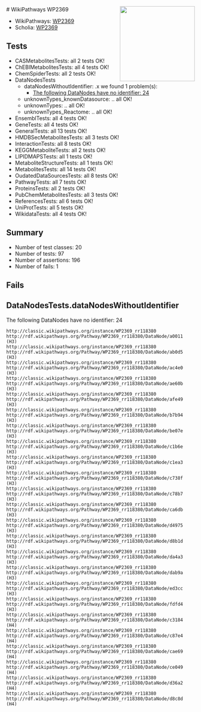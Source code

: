 <img style="float: right; width: 200px" src="https://upload.wikimedia.org/wikipedia/commons/thumb/8/83/Wplogo_with_text_500.png/640px-Wplogo_with_text_500.png" />
# WikiPathways WP2369

* WikiPathways: [WP2369](https://wikipathways.org/pathways/WP2369)
* Scholia: [WP2369](https://scholia.toolforge.org/wikipathways/WP2369)
## Tests
* CASMetabolitesTests: all 2 tests OK!
* ChEBIMetabolitesTests: all 4 tests OK!
* ChemSpiderTests: all 2 tests OK!
* DataNodesTests
    * dataNodesWithoutIdentifier: .x we found 1 problem(s):
        * [The following DataNodes have no identifier: 24](#8792c4b3)
    * unknownTypes_knownDatasource: .. all OK!
    * unknownTypes: .. all OK!
    * unknownTypes_Reactome: .. all OK!
* EnsemblTests: all 4 tests OK!
* GeneTests: all 4 tests OK!
* GeneralTests: all 13 tests OK!
* HMDBSecMetabolitesTests: all 3 tests OK!
* InteractionTests: all 8 tests OK!
* KEGGMetaboliteTests: all 2 tests OK!
* LIPIDMAPSTests: all 1 tests OK!
* MetaboliteStructureTests: all 1 tests OK!
* MetabolitesTests: all 14 tests OK!
* OudatedDataSourcesTests: all 8 tests OK!
* PathwayTests: all 7 tests OK!
* ProteinsTests: all 2 tests OK!
* PubChemMetabolitesTests: all 3 tests OK!
* ReferencesTests: all 6 tests OK!
* UniProtTests: all 5 tests OK!
* WikidataTests: all 4 tests OK!


## Summary

* Number of test classes: 20
* Number of tests: 97
* Number of assertions: 196
* Number of fails: 1

## Fails

<a name="8792c4b3" />

## DataNodesTests.dataNodesWithoutIdentifier

The following DataNodes have no identifier: 24
```
http://classic.wikipathways.org/instance/WP2369_rr118380 http://rdf.wikipathways.org/Pathway/WP2369_rr118380/DataNode/a0011 (H3)
http://classic.wikipathways.org/instance/WP2369_rr118380 http://rdf.wikipathways.org/Pathway/WP2369_rr118380/DataNode/ab0d5 (H3)
http://classic.wikipathways.org/instance/WP2369_rr118380 http://rdf.wikipathways.org/Pathway/WP2369_rr118380/DataNode/ac4e0 (H3)
http://classic.wikipathways.org/instance/WP2369_rr118380 http://rdf.wikipathways.org/Pathway/WP2369_rr118380/DataNode/ae60b (H3)
http://classic.wikipathways.org/instance/WP2369_rr118380 http://rdf.wikipathways.org/Pathway/WP2369_rr118380/DataNode/afe49 (H3)
http://classic.wikipathways.org/instance/WP2369_rr118380 http://rdf.wikipathways.org/Pathway/WP2369_rr118380/DataNode/b7b94 (H3)
http://classic.wikipathways.org/instance/WP2369_rr118380 http://rdf.wikipathways.org/Pathway/WP2369_rr118380/DataNode/be07e (H3)
http://classic.wikipathways.org/instance/WP2369_rr118380 http://rdf.wikipathways.org/Pathway/WP2369_rr118380/DataNode/c1b6e (H3)
http://classic.wikipathways.org/instance/WP2369_rr118380 http://rdf.wikipathways.org/Pathway/WP2369_rr118380/DataNode/c1ea3 (H3)
http://classic.wikipathways.org/instance/WP2369_rr118380 http://rdf.wikipathways.org/Pathway/WP2369_rr118380/DataNode/c738f (H3)
http://classic.wikipathways.org/instance/WP2369_rr118380 http://rdf.wikipathways.org/Pathway/WP2369_rr118380/DataNode/c78b7 (H3)
http://classic.wikipathways.org/instance/WP2369_rr118380 http://rdf.wikipathways.org/Pathway/WP2369_rr118380/DataNode/ca6db (H3)
http://classic.wikipathways.org/instance/WP2369_rr118380 http://rdf.wikipathways.org/Pathway/WP2369_rr118380/DataNode/d4975 (H3)
http://classic.wikipathways.org/instance/WP2369_rr118380 http://rdf.wikipathways.org/Pathway/WP2369_rr118380/DataNode/d8b1d (H3)
http://classic.wikipathways.org/instance/WP2369_rr118380 http://rdf.wikipathways.org/Pathway/WP2369_rr118380/DataNode/da4a3 (H3)
http://classic.wikipathways.org/instance/WP2369_rr118380 http://rdf.wikipathways.org/Pathway/WP2369_rr118380/DataNode/dab9a (H3)
http://classic.wikipathways.org/instance/WP2369_rr118380 http://rdf.wikipathways.org/Pathway/WP2369_rr118380/DataNode/ed3cc (H3)
http://classic.wikipathways.org/instance/WP2369_rr118380 http://rdf.wikipathways.org/Pathway/WP2369_rr118380/DataNode/fdfd4 (H3)
http://classic.wikipathways.org/instance/WP2369_rr118380 http://rdf.wikipathways.org/Pathway/WP2369_rr118380/DataNode/c3184 (H4)
http://classic.wikipathways.org/instance/WP2369_rr118380 http://rdf.wikipathways.org/Pathway/WP2369_rr118380/DataNode/c87e4 (H4)
http://classic.wikipathways.org/instance/WP2369_rr118380 http://rdf.wikipathways.org/Pathway/WP2369_rr118380/DataNode/cae69 (H4)
http://classic.wikipathways.org/instance/WP2369_rr118380 http://rdf.wikipathways.org/Pathway/WP2369_rr118380/DataNode/ce049 (H4)
http://classic.wikipathways.org/instance/WP2369_rr118380 http://rdf.wikipathways.org/Pathway/WP2369_rr118380/DataNode/d36a2 (H4)
http://classic.wikipathways.org/instance/WP2369_rr118380 http://rdf.wikipathways.org/Pathway/WP2369_rr118380/DataNode/d8c8d (H4)
```

